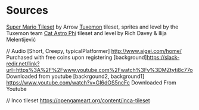 # Sources

[Super Mario Tileset](http://rmrk.net/index.php?topic=37002.0) by Arrow
[Tuxemon](https://github.com/Tuxemon/Tuxemon) tileset, sprites and level by the Tuxemon team
[Cat Astro Phi](http://www.photonstorm.com/games/cat-astro-phi) tileset and level by Rich Davey & Ilija Melentijević


// Audio
[Short, Creepy, typicalPlatformer] http://www.aigei.com/home/ Purchased with free coins upon registering
[background]https://slack-redir.net/link?url=https%3A%2F%2Fwww.youtube.com%2Fwatch%3Fv%3DMZtytj8c77o Downloaded from youtube
[backrgound2, background1] https://www.youtube.com/watch?v=GI6dOS5ncFc Downloaded From Youtube


// Inco tileset
https://opengameart.org/content/inca-tileset
